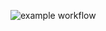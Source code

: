 ![example workflow](https://github.com/Inaba1995/test_selenide_card_replan/actions/workflows/gradle.yml/badge.svg)

